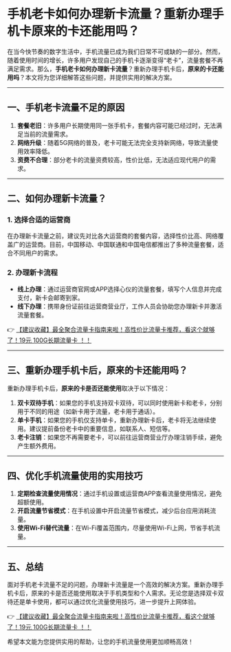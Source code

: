 # 手机老卡如何办理新卡流量？重新办理手机卡原来的卡还能用吗？

在当今快节奏的数字生活中，手机流量已成为我们日常不可或缺的一部分。然而，随着使用时间的增长，许多用户发现自己的手机卡逐渐变得“老卡”，流量套餐不再满足需求。那么，**手机老卡如何办理新卡流量**？重新办理手机卡后，**原来的卡还能用吗**？本文将为您详细解答这些问题，并提供实用的解决方案。

---

## 一、手机老卡流量不足的原因

1. **套餐老旧**：许多用户长期使用同一张手机卡，套餐内容可能已经过时，无法满足当前的流量需求。
2. **网络升级**：随着5G网络的普及，老卡可能无法完全支持新网络，导致流量使用效率降低。
3. **资费不合理**：部分老卡的流量资费较高，性价比低，无法适应现代用户的需求。

---

## 二、如何办理新卡流量？

### 1. 选择合适的运营商
在办理新卡流量之前，建议先对比各大运营商的套餐内容，选择性价比高、网络覆盖广的运营商。目前，中国移动、中国联通和中国电信都推出了多种流量套餐，适合不同用户的需求。

### 2. 办理新卡流程
- **线上办理**：通过运营商官网或APP选择心仪的流量套餐，填写个人信息并完成支付，新卡会邮寄到家。
- **线下办理**：携带身份证前往运营商营业厅，工作人员会协助您办理新卡并激活流量套餐。

👉 [【建议收藏】最全聚合流量卡指南来啦！高性价比流量卡推荐，看这个就够了！19元 100G长期流量卡 ！！](https://bit.ly/Liuliangka)

---

## 三、重新办理手机卡后，原来的卡还能用吗？

重新办理手机卡后，**原来的卡是否还能使用**取决于以下情况：

1. **双卡双待手机**：如果您的手机支持双卡双待，可以同时使用新卡和老卡，分别用于不同的用途（如新卡用于流量，老卡用于通话）。
2. **单卡手机**：如果您的手机仅支持单卡，重新办理新卡后，老卡将无法继续使用。建议提前备份老卡中的重要信息，如联系人、短信等。
3. **老卡注销**：如果您不再需要老卡，可以前往运营商营业厅办理注销手续，避免产生额外费用。

---

## 四、优化手机流量使用的实用技巧

1. **定期检查流量使用情况**：通过手机设置或运营商APP查看流量使用情况，避免超额使用。
2. **开启流量节省模式**：在手机设置中开启流量节省模式，减少后台应用消耗流量。
3. **使用Wi-Fi替代流量**：在Wi-Fi覆盖范围内，尽量使用Wi-Fi上网，节省手机流量。

---

## 五、总结

面对手机老卡流量不足的问题，办理新卡流量是一个高效的解决方案。重新办理手机卡后，原来的卡是否还能使用取决于手机类型和个人需求。无论您是选择双卡双待还是单卡使用，都可以通过优化流量使用技巧，进一步提升上网体验。

👉 [【建议收藏】最全聚合流量卡指南来啦！高性价比流量卡推荐，看这个就够了！19元 100G长期流量卡 ！！](https://bit.ly/Liuliangka)

希望本文能为您提供实用的帮助，让您的手机流量使用更加顺畅高效！